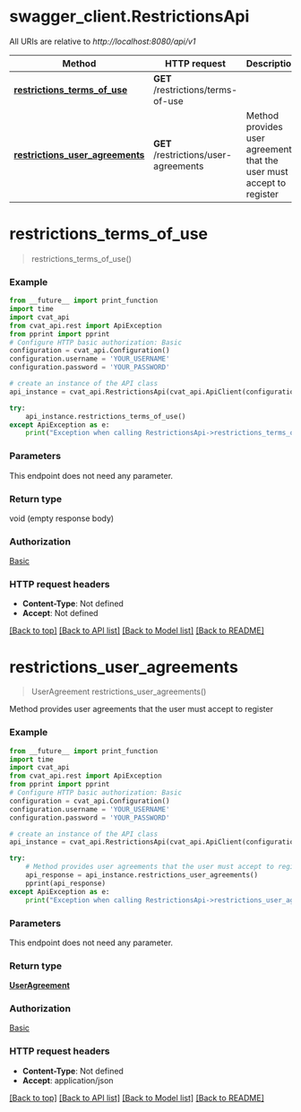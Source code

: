 # swagger_client.RestrictionsApi

All URIs are relative to *http://localhost:8080/api/v1*

Method | HTTP request | Description
------------- | ------------- | -------------
[**restrictions_terms_of_use**](RestrictionsApi.md#restrictions_terms_of_use) | **GET** /restrictions/terms-of-use |
[**restrictions_user_agreements**](RestrictionsApi.md#restrictions_user_agreements) | **GET** /restrictions/user-agreements | Method provides user agreements that the user must accept to register

# **restrictions_terms_of_use**
> restrictions_terms_of_use()



### Example
```python
from __future__ import print_function
import time
import cvat_api
from cvat_api.rest import ApiException
from pprint import pprint
# Configure HTTP basic authorization: Basic
configuration = cvat_api.Configuration()
configuration.username = 'YOUR_USERNAME'
configuration.password = 'YOUR_PASSWORD'

# create an instance of the API class
api_instance = cvat_api.RestrictionsApi(cvat_api.ApiClient(configuration))

try:
    api_instance.restrictions_terms_of_use()
except ApiException as e:
    print("Exception when calling RestrictionsApi->restrictions_terms_of_use: %s\n" % e)
```

### Parameters
This endpoint does not need any parameter.

### Return type

void (empty response body)

### Authorization

[Basic](../README.md#Basic)

### HTTP request headers

 - **Content-Type**: Not defined
 - **Accept**: Not defined

[[Back to top]](#) [[Back to API list]](../README.md#documentation-for-api-endpoints) [[Back to Model list]](../README.md#documentation-for-models) [[Back to README]](../README.md)

# **restrictions_user_agreements**
> UserAgreement restrictions_user_agreements()

Method provides user agreements that the user must accept to register

### Example
```python
from __future__ import print_function
import time
import cvat_api
from cvat_api.rest import ApiException
from pprint import pprint
# Configure HTTP basic authorization: Basic
configuration = cvat_api.Configuration()
configuration.username = 'YOUR_USERNAME'
configuration.password = 'YOUR_PASSWORD'

# create an instance of the API class
api_instance = cvat_api.RestrictionsApi(cvat_api.ApiClient(configuration))

try:
    # Method provides user agreements that the user must accept to register
    api_response = api_instance.restrictions_user_agreements()
    pprint(api_response)
except ApiException as e:
    print("Exception when calling RestrictionsApi->restrictions_user_agreements: %s\n" % e)
```

### Parameters
This endpoint does not need any parameter.

### Return type

[**UserAgreement**](UserAgreement.md)

### Authorization

[Basic](../README.md#Basic)

### HTTP request headers

 - **Content-Type**: Not defined
 - **Accept**: application/json

[[Back to top]](#) [[Back to API list]](../README.md#documentation-for-api-endpoints) [[Back to Model list]](../README.md#documentation-for-models) [[Back to README]](../README.md)
